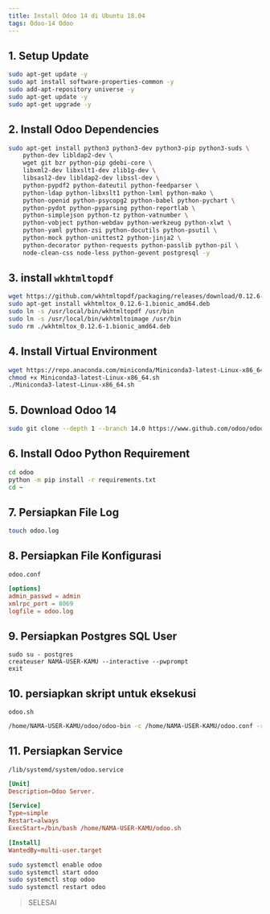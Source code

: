 ```yaml
---
title: Install Odoo 14 di Ubuntu 18.04
tags: Odoo-14 Odoo 
---
```


## 1. Setup Update
```sh
sudo apt-get update -y
sudo apt install software-properties-common -y
sudo add-apt-repository universe -y
sudo apt-get update -y
sudo apt-get upgrade -y
```

<!--more-->

## 2. Install Odoo Dependencies
```sh
sudo apt-get install python3 python3-dev python3-pip python3-suds \
    python-dev libldap2-dev \
    wget git bzr python-pip gdebi-core \
    libxml2-dev libxslt1-dev zlib1g-dev \
    libsasl2-dev libldap2-dev libssl-dev \
    python-pypdf2 python-dateutil python-feedparser \
    python-ldap python-libxslt1 python-lxml python-mako \
    python-openid python-psycopg2 python-babel python-pychart \
    python-pydot python-pyparsing python-reportlab \
    python-simplejson python-tz python-vatnumber \
    python-vobject python-webdav python-werkzeug python-xlwt \
    python-yaml python-zsi python-docutils python-psutil \
    python-mock python-unittest2 python-jinja2 \
    python-decorator python-requests python-passlib python-pil \
    node-clean-css node-less python-gevent postgresql -y
```

## 3. install `wkhtmltopdf`
```sh
wget https://github.com/wkhtmltopdf/packaging/releases/download/0.12.6-1/wkhtmltox_0.12.6-1.bionic_amd64.deb
sudo apt-get install wkhtmltox_0.12.6-1.bionic_amd64.deb
sudo ln -s /usr/local/bin/wkhtmltopdf /usr/bin
sudo ln -s /usr/local/bin/wkhtmltoimage /usr/bin
sudo rm ./wkhtmltox_0.12.6-1.bionic_amd64.deb
```

## 4. Install Virtual Environment
```sh
wget https://repo.anaconda.com/miniconda/Miniconda3-latest-Linux-x86_64.sh
chmod +x Miniconda3-latest-Linux-x86_64.sh
./Miniconda3-latest-Linux-x86_64.sh
```

## 5. Download Odoo 14
```sh
sudo git clone --depth 1 --branch 14.0 https://www.github.com/odoo/odoo.git
```

## 6. Install Odoo Python Requirement
```sh
cd odoo
python -m pip install -r requirements.txt
cd ~
```

## 7. Persiapkan File Log
```sh
touch odoo.log
```

## 8. Persiapkan File Konfigurasi
`odoo.conf`
```conf
[options]
admin_passwd = admin
xmlrpc_port = 8069
logfile = odoo.log
```

## 9. Persiapkan Postgres SQL User
```
sudo su - postgres 
createuser NAMA-USER-KAMU --interactive --pwprompt
exit
```

## 10. persiapkan skript untuk eksekusi
`odoo.sh`
```sh
/home/NAMA-USER-KAMU/odoo/odoo-bin -c /home/NAMA-USER-KAMU/odoo.conf -r "NAMA-USER-KAMU" -w "PASSWORD-POSTGRES" --db_host "127.0.0.1" --limit-time-real=0 -s
```

## 11. Persiapkan Service
`/lib/systemd/system/odoo.service`

```conf
[Unit]
Description=Odoo Server.

[Service]
Type=simple
Restart=always
ExecStart=/bin/bash /home/NAMA-USER-KAMU/odoo.sh

[Install]
WantedBy=multi-user.target
```

```sh
sudo systemctl enable odoo
sudo systemctl start odoo
sudo systemctl stop odoo
sudo systemctl restart odoo
```

> SELESAI
